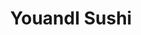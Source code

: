 ---
layout: place
title: "YouandI Sushi"
permalink: /california/temecula/youandi-sushi.html
stateAbbr: CA
stateName: California
cityName: Temecula
seo:
  name: "YouandI Sushi"
  type: Restaurant
  links: null
description: "YouandI Sushi serves delicious sushi in Temecula, California. Try fresh Japanese dishes for a great dining experience. "
place_id: ChIJX8BSc5t_24AR8Bewx1VJr7Q
photos:
  - name: >-
      places/ChIJX8BSc5t_24AR8Bewx1VJr7Q/photos/AeeoHcLdB_sfOV9tHiLaiILdpr4SOcJgcmqD4OImlaYuVG0xgv-5JBvng0kI6mThRPT0nMFzQOVqlUATLs_n17ptvTFzed6jbxQARUWyWSa8rEN0idKYC-7iWYVBsiFeOgKw0ZFnkMr4W820Zeplt8MO84PhEzD_mwEuTck8tqNw8inZwJp4KpSPtnLtH9froj-JqvYUoTOx6grs5bBSQp8BQ2BRcc0StTCpWlGlwL3_P5XNrzbzuEMvmzh0J9FaGsXeJyluB4InJbytTN7XPVmiR7YdLTlORbtuF0Z1_KkfUJgz_Q
    widthPx: 4032
    heightPx: 3024
    authorAttributions:
      - displayName: YouandI Sushi
        uri: https://maps.google.com/maps/contrib/100383931248720551518
        photoUri: >-
          https://lh3.googleusercontent.com/a-/ALV-UjW0gBP3zIi1GdIuD4E5cXLKKH_ZYSiTer3Pv9tpsofhTdSwVZI=s100-p-k-no-mo
    flagContentUri: >-
      https://www.google.com/local/imagery/report/?cb_client=maps_api_places.places_api&image_key=!1e10!2sAF1QipPifJbvrhCKQJ6wqJMyBQpiF5EEOkeHHQUKCUlQ&hl=en-US
    googleMapsUri: >-
      https://www.google.com/maps/place//data=!3m4!1e2!3m2!1sAF1QipPifJbvrhCKQJ6wqJMyBQpiF5EEOkeHHQUKCUlQ!2e10!4m2!3m1!1s0x80db7f9b7352c05f:0xb4af4955c7b017f0
  - name: >-
      places/ChIJX8BSc5t_24AR8Bewx1VJr7Q/photos/AeeoHcJQIpom256AbZ1CUlCLcS2dQNdx3rZafBAJDcADLtOi3hKeaOSixSnSoqkd6Ximb3vXCAhSCoXpigOHrdWzPDoT2MXsnx0MqUBgMQNw4QQvSG1MwwNLzwylLaX2LkZxYcOIWn3L7El2jpNPDm0hDsSGb25Ye49AQLbJfGlIbKEIEM_L4eIvQ_g3P0vinX_s9ikkw3zfEdSLV0LlJOxao9aH8UEDnZZPObrXpTRyk4MPTeqZdRjJXGnm8tNNLWKhg50tZWgKGiDc2WXS5ZyqXM-gZCtEgRHBFigd57sEg1aIzQ
    widthPx: 4032
    heightPx: 3024
    authorAttributions:
      - displayName: YouandI Sushi
        uri: https://maps.google.com/maps/contrib/100383931248720551518
        photoUri: >-
          https://lh3.googleusercontent.com/a-/ALV-UjW0gBP3zIi1GdIuD4E5cXLKKH_ZYSiTer3Pv9tpsofhTdSwVZI=s100-p-k-no-mo
    flagContentUri: >-
      https://www.google.com/local/imagery/report/?cb_client=maps_api_places.places_api&image_key=!1e10!2sAF1QipNs4coTGtSbBwjsZE6Jn3v8vJ845wa0xdn1guDW&hl=en-US
    googleMapsUri: >-
      https://www.google.com/maps/place//data=!3m4!1e2!3m2!1sAF1QipNs4coTGtSbBwjsZE6Jn3v8vJ845wa0xdn1guDW!2e10!4m2!3m1!1s0x80db7f9b7352c05f:0xb4af4955c7b017f0
  - name: >-
      places/ChIJX8BSc5t_24AR8Bewx1VJr7Q/photos/AeeoHcKd9svpEDI7KcJFW6z348qhnvbH5lPIXDtSeWy-isqbeA_VF3OgAmxcLA82D5v-0L1Plh8LXlH1533JeOY81jgSxGBklTmq-dFK9Buxx-C87HDMvIi0YSqYt053bwnoYjjcPysa35ZT3BNQbWqNqR_rql0f0_rijGDZLKDDPa2e57PlXlcem8TR3CmiZTTxPYxCxNBYGti_xsPrNcE-MPGukko2Y0aGMrEtBQRSnnqCGB7D339eA95L0K8_FgFT4mTSxAwRLJ_B89RI1TtrjO56YOIvELQdZK-2mEz4prayq0BLBdFKn8rwJVoZjmfiz51Ro5UfYGugho4sH-lqYEUTtJGAxyO2Q23pJR-Mrg9tKDmR0DKpBRVKXMf3MiriwtUAlKjG5Kb3kuJRh5aEIK4P1RItcRSQqMhFPkZG68viyA
    widthPx: 4032
    heightPx: 3024
    authorAttributions:
      - displayName: Kivanc B
        uri: https://maps.google.com/maps/contrib/100397372405770419502
        photoUri: >-
          https://lh3.googleusercontent.com/a-/ALV-UjVftGO711FLVbA3ccNFowob9jbI1EmY6Hc0D3T60s66etaasljp5A=s100-p-k-no-mo
    flagContentUri: >-
      https://www.google.com/local/imagery/report/?cb_client=maps_api_places.places_api&image_key=!1e10!2sCIHM0ogKEICAgMDInI2Ceg&hl=en-US
    googleMapsUri: >-
      https://www.google.com/maps/place//data=!3m4!1e2!3m2!1sCIHM0ogKEICAgMDInI2Ceg!2e10!4m2!3m1!1s0x80db7f9b7352c05f:0xb4af4955c7b017f0
  - name: >-
      places/ChIJX8BSc5t_24AR8Bewx1VJr7Q/photos/AeeoHcJ67yvhbalSylvq2HSls-WctzG3yDOQBClUNnU6v6VcYu_3Lua0rnPXpf8pIKQ1mqbFXG-deWJCbDSwB-gVb8kCQFZQt8qgo7a5Zg3H0SyUNPKZG9L2Pe9dN1IQan1OeFWP9_PBNr4j_Pf7JDtjqlVM7cI_tzu-w8LKjy9xpsWGXvdLJ0XEurSQM5ZClmcb1EGZwz-bO22sA8tbil4vYyu7RjQIgZz_gmsiWjH_nIz9rT3R5RUK1uwO1s-KsQTodoY6VNNa-UkJ6MWT09SLhsgm0Sa0P0RmkaBGxVDfAVumkj-8IubqO05rJzDJc_pY8-WazdzJUvXNmlcLIaAn447eeRzLjfJ9hcoNI5bxkBlJAKNDCyZ2eO7NdXcskr47NgclXSKl8fN-RrO6EvaItUeLQNeGbIjn-NR174BJtU8
    widthPx: 4000
    heightPx: 3000
    authorAttributions:
      - displayName: 楊心如
        uri: https://maps.google.com/maps/contrib/111704587685664040317
        photoUri: >-
          https://lh3.googleusercontent.com/a-/ALV-UjXcPRcSAHO3wJEdRbwlMf8jB9TdwcvgXEi4hjR5zVOQcuTQgZ0=s100-p-k-no-mo
    flagContentUri: >-
      https://www.google.com/local/imagery/report/?cb_client=maps_api_places.places_api&image_key=!1e10!2sCIHM0ogKEICAgID9nNmPAw&hl=en-US
    googleMapsUri: >-
      https://www.google.com/maps/place//data=!3m4!1e2!3m2!1sCIHM0ogKEICAgID9nNmPAw!2e10!4m2!3m1!1s0x80db7f9b7352c05f:0xb4af4955c7b017f0
  - name: >-
      places/ChIJX8BSc5t_24AR8Bewx1VJr7Q/photos/AeeoHcK4tS5EROSQmmmgqXRd9v11gMz1ZGPlLSLKjCbWLMHasOnypuV2_h74FMy0ATBgDOP5mU7X2V392nXobH3R4B4To8MYyfJJsSuMA3pnjmnRx11RFKBVLibqwZ-glOnd8WRM5towf9jBfdh-qkPWmdLrAR6eSrUy_fcZJipnObWw0tf42GVhYCcSoRD8E0vVdvA36Fse6yurwcFCfBR2ZTeJxxLg8uZbY6woG9gO8qpLy3B-rJ0nYL32ygD9vmcI_pUTqJpaxXQKjGn0jfBBGcKGeiDCWn82avxMmCnKWnqvoiJz4sJ8_c7V62NkHvMRCX39akT9rQZPggRvfTg2icJ8BuPMGzqwghwCwvkbHOiK3-52fObFDT3bfK-D3rvKayl7Uiz1k2H2-bYos-l16PuWi51CdLtiC-pdQAQuvDfTqkde
    widthPx: 3600
    heightPx: 4800
    authorAttributions:
      - displayName: Kivanc B
        uri: https://maps.google.com/maps/contrib/100397372405770419502
        photoUri: >-
          https://lh3.googleusercontent.com/a-/ALV-UjVftGO711FLVbA3ccNFowob9jbI1EmY6Hc0D3T60s66etaasljp5A=s100-p-k-no-mo
    flagContentUri: >-
      https://www.google.com/local/imagery/report/?cb_client=maps_api_places.places_api&image_key=!1e10!2sCIHM0ogKEICAgMDInI2ChgE&hl=en-US
    googleMapsUri: >-
      https://www.google.com/maps/place//data=!3m4!1e2!3m2!1sCIHM0ogKEICAgMDInI2ChgE!2e10!4m2!3m1!1s0x80db7f9b7352c05f:0xb4af4955c7b017f0
  - name: >-
      places/ChIJX8BSc5t_24AR8Bewx1VJr7Q/photos/AeeoHcIe03h7x7SubUL1r_nyHggab8ORccpWXy_4PYtN-IGETfLg9JByAy5uizhTI_FdTAziAOvGML-YqRG4md2J2UtoEXeZr__GcwfzSQb3tNiIg6x1jH9D3dMPd5ErAA84CPCiRkxoK1vYREza41SOWAM3Tw0xdKaMKHtYxA2U-yDMJoE_Uo_rKIC7evM4xKD2RxvbZMXGoSo9oo9-G1g6ZUTORhYvAU86G6aPdasAO-U3L7GZdwjzojwpdMh1SBr6-KiGRPp8909ayMxGTOgkjV4fkMYu_T1Nb2qFdybmLMgC6dCYC0srjwRX-avcyHonFJAQZiNSt-_Xvkb3hzB4vxL8Tk1D_A2_HA7CsR-_9id2R5rCZE9LU0ALBxjFOq8vcsCYqZGIagwp3GL1WBoT3Zc7Ild46xhfe5zM5OSCNQKgwA
    widthPx: 4000
    heightPx: 3000
    authorAttributions:
      - displayName: Hans Foto
        uri: https://maps.google.com/maps/contrib/113057907518474536971
        photoUri: >-
          https://lh3.googleusercontent.com/a/ACg8ocIKrWUglxmq8PM7F2Zh-1NdTZRH9yn3lvLesG2RLYwZ6TX3izc=s100-p-k-no-mo
    flagContentUri: >-
      https://www.google.com/local/imagery/report/?cb_client=maps_api_places.places_api&image_key=!1e10!2sCIHM0ogKEICAgICHy_LcIQ&hl=en-US
    googleMapsUri: >-
      https://www.google.com/maps/place//data=!3m4!1e2!3m2!1sCIHM0ogKEICAgICHy_LcIQ!2e10!4m2!3m1!1s0x80db7f9b7352c05f:0xb4af4955c7b017f0
  - name: >-
      places/ChIJX8BSc5t_24AR8Bewx1VJr7Q/photos/AeeoHcKeMQqsShBz_Z0Ohkqu8vmTiOJ0GLfAY_AIas1QcTebpqgf9sQymlqGp0KX1xYfkzUCyrk9zOfiEjXPpDE4fNW8c616EXR3ZuQHkaEmZcNiGFzn6lXWaZQLDbcSXkN_Aja6cqBwxpoqM_kXluCb6Fcj_YFYzrSOQfMPsQdptgGw-FFvMVeks6joboZL7OeQNpDxR7BnexBZQ0EyZomK93jnl_nEEoMLRBstZjpjrifg_2xKdYr6XX5XpsJaulfmXrCXV-niM7mxttjmKWNMjn-kR7hXeuWXCsWJHVASxTatWcf4qE1N2uRqfhEwzRZciI0c9B94mwQeFqObc3gaDGhS2teGfFodfq0T7uSIm82_YvfZ66-AO0kq4PQSOA56thDOuuzWk8sgxPdWuqfFEKFt4Bq0amPe3icGFdriK2r4Sw
    widthPx: 3024
    heightPx: 4032
    authorAttributions:
      - displayName: ah be
        uri: https://maps.google.com/maps/contrib/111967176806218099707
        photoUri: >-
          https://lh3.googleusercontent.com/a/ACg8ocJ1UGROcoleNbCCNEEbl7E_Y6hUhjEeswAHpzzuBKuOea0iawxH=s100-p-k-no-mo
    flagContentUri: >-
      https://www.google.com/local/imagery/report/?cb_client=maps_api_places.places_api&image_key=!1e10!2sCIHM0ogKEICAgMDAxJitPw&hl=en-US
    googleMapsUri: >-
      https://www.google.com/maps/place//data=!3m4!1e2!3m2!1sCIHM0ogKEICAgMDAxJitPw!2e10!4m2!3m1!1s0x80db7f9b7352c05f:0xb4af4955c7b017f0
  - name: >-
      places/ChIJX8BSc5t_24AR8Bewx1VJr7Q/photos/AeeoHcI--21LfwSehGjWnhuzqx18QDbVdVmuyCcfoxG_rX_kQe93FsZYu762V56388UGfKvwyPtQvueAhkk6-m_wvBoQjIEBH1U1OtFTFHmk-Ykpf6Cf1vnobeMR2eTS1sKrGJgwALWQ-hDNGxzpqrIy62pmkPSRMtP-pYw9ZCLQxEDndPN3JjmBQU1USoflZIGRPIWuqVTjA8VwmmB6G62FXzjfdKYEYFeBTpelaW0rBsr4tjf6N20qenhfLmvEN45uoEnLGQjujbY5PRi_nfffhQu2NQU2BwKEhLzlbEcF3PyIQFOj3FwQdmZaLeenJufGMXBdZeSJvWOO9RMhehICY2KTiQY6ucKuOuBiRorWt7rMn7CixG1LZ9DUdhUVFxK9PnAWQq5CLsCKyAn1u6puXl0wYreKtEjdcCfcTmBndpk
    widthPx: 3000
    heightPx: 4000
    authorAttributions:
      - displayName: Maribel Krieg
        uri: https://maps.google.com/maps/contrib/107694763027436206466
        photoUri: >-
          https://lh3.googleusercontent.com/a-/ALV-UjW0UlBvsa3GgevfBcvhYUBOswWkTv6T8xtWsnowSBXN2hxD2zzGyA=s100-p-k-no-mo
    flagContentUri: >-
      https://www.google.com/local/imagery/report/?cb_client=maps_api_places.places_api&image_key=!1e10!2sCIHM0ogKEICAgICjlKaiBg&hl=en-US
    googleMapsUri: >-
      https://www.google.com/maps/place//data=!3m4!1e2!3m2!1sCIHM0ogKEICAgICjlKaiBg!2e10!4m2!3m1!1s0x80db7f9b7352c05f:0xb4af4955c7b017f0
  - name: >-
      places/ChIJX8BSc5t_24AR8Bewx1VJr7Q/photos/AeeoHcJI6h-tZSl_Ob6OERgxhRLoxSrr5baWTTuaw6mdFMNTemn0tvJtD7NDv5trT35ECWc_Om_bOpZ4qOzo15s8zs9ODgD-WmpH-KauFvhjknvRxqAWCZLrgwq7wqn5fUTFPgZN2Z1lJ7dn2INsIniTlLvcNuB-oSyErzbnAJsSaC2LHZoa5HFlNHoYkNEa3qnJxJsyehiGAHDYCHkb75kDAazABClcy1vfOskNIZjXmNIxoFMubBlcZy1xhzTXqUp-cXK_2c6ooWtkPXvM9aHM5kfJWJ5foH_skU7E0N9XDXDtUPOESRNviMOvcEDi_GpujJUkzDkZoKzegbUzlmTHxwskVSOOcemGEX-ME0gAWezTDUvNUERS3XqKXoarxWl5FhPT_Hm-OkLdEtO5KwIKHsheogd96lddCEb7GcrH81BjQ2Fm
    widthPx: 3024
    heightPx: 4032
    authorAttributions:
      - displayName: My Le
        uri: https://maps.google.com/maps/contrib/111276956218589796335
        photoUri: >-
          https://lh3.googleusercontent.com/a/ACg8ocI-o38aNqhmbPRZUZYMfBXJ4xFkgUX4l-cE6T9emtIIZJWEKA=s100-p-k-no-mo
    flagContentUri: >-
      https://www.google.com/local/imagery/report/?cb_client=maps_api_places.places_api&image_key=!1e10!2sCIHM0ogKEICAgICDivGY0QE&hl=en-US
    googleMapsUri: >-
      https://www.google.com/maps/place//data=!3m4!1e2!3m2!1sCIHM0ogKEICAgICDivGY0QE!2e10!4m2!3m1!1s0x80db7f9b7352c05f:0xb4af4955c7b017f0
  - name: >-
      places/ChIJX8BSc5t_24AR8Bewx1VJr7Q/photos/AeeoHcJjwm_VBZ6JTUih_sgFE5dLSrO6vogOrje0WtMd3FVHiK3boWabyeB8lYxP5ptw9GSz_KstpY1-XeebZhYgbQoAAVV-wKcijG1jtXGm_2gEyA6REIc7X3ccXPENlUR4RicTqgelrCmhIY3pf5a_Jt7W9S96AWxGHG3n99ynjvdBEkBVk38kXhMlQne4aKNuN97sI1Pt3qt-JY1onSbpNInh1F1q6GyzZcUD5w6wKO_92QzHRnqXW8GKaQmxmjFXzaBlxkcQCifA79JhzsnfgQlBFOqTXssdrgTD2MkI9yhGLPoAXm-W0lSXRyyC-5z69UpvqAqCjOTE80oVRz7naiDg8b15OTCUlYlTxp-Vxy0Lu8OlZeKmlapJDba-LHlSE-e2F3lBYZ22kLz-Ioq06dm4f8xYOhleNs54Nh7WM64ZqHBx
    widthPx: 2992
    heightPx: 2992
    authorAttributions:
      - displayName: Wendy Worrell
        uri: https://maps.google.com/maps/contrib/101673963851650387029
        photoUri: >-
          https://lh3.googleusercontent.com/a-/ALV-UjUFUNLGX_spBgK5wcXinoblXw-rvDdl_XZ_e3WEM9YZqcvo_BHLnA=s100-p-k-no-mo
    flagContentUri: >-
      https://www.google.com/local/imagery/report/?cb_client=maps_api_places.places_api&image_key=!1e10!2sCIHM0ogKEICAgID90vOUuQE&hl=en-US
    googleMapsUri: >-
      https://www.google.com/maps/place//data=!3m4!1e2!3m2!1sCIHM0ogKEICAgID90vOUuQE!2e10!4m2!3m1!1s0x80db7f9b7352c05f:0xb4af4955c7b017f0
address: 27371 Jefferson Ave, Temecula, CA 92590, USA
street: 27371 Jefferson Ave
city: Temecula
state: CA
zip: '92590'
country: USA
neighborhood: null
latitude: '33.518954'
longitude: '-117.164125'
accessibility_options:
  wheelchairAccessibleParking: true
  wheelchairAccessibleEntrance: true
  wheelchairAccessibleRestroom: true
  wheelchairAccessibleSeating: true
business_status: OPERATIONAL
name: YouandI Sushi
google_maps_links:
  directionsUri: >-
    https://www.google.com/maps/dir//''/data=!4m7!4m6!1m1!4e2!1m2!1m1!1s0x80db7f9b7352c05f:0xb4af4955c7b017f0!3e0
  placeUri: https://maps.google.com/?cid=13019705680522647536
  writeAReviewUri: >-
    https://www.google.com/maps/place//data=!4m3!3m2!1s0x80db7f9b7352c05f:0xb4af4955c7b017f0!12e1
  reviewsUri: >-
    https://www.google.com/maps/place//data=!4m4!3m3!1s0x80db7f9b7352c05f:0xb4af4955c7b017f0!9m1!1b1
  photosUri: >-
    https://www.google.com/maps/place//data=!4m3!3m2!1s0x80db7f9b7352c05f:0xb4af4955c7b017f0!10e5
primary_type: Sushi Restaurant
opening_hours:
  regular: null
  current: null
secondary_opening_hours:
  regular:
    weekdayDescriptions: null
    type: null
  current:
    weekdayDescriptions: null
    type: null
phone: null
price_level: null
price_range: null
rating: null
rating_count: 0
website: null
reviews: null
parking_options: null
payment_options: null
allow_dogs: null
curbside_pickup: null
delivery: null
dine_in: null
good_for_children: null
good_for_groups: null
good_for_sports: null
live_music: null
menu_for_children: null
outdoor_seating: null
reservable: null
restroom: null
serves_beer: null
serves_breakfast: null
serves_brunch: null
serves_cocktails: null
serves_coffee: null
serves_dinner: null
serves_dessert: null
serves_lunch: null
serves_vegetarian_food: null
serves_wine: null
takeout: null
summary: null

---